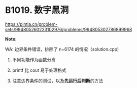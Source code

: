 # B1019. 数字黑洞

https://pintia.cn/problem-sets/994805260223102976/problems/994805302786899968

**Note**:

WA: 边界条件错误，排除了 n=6174 的情况（solution.cpp)

1. 不同功能作为函数分离

2. printf 比 cout 易于处理格式

3. 注意边界条件的测试，以及**先运行后判断**的方法